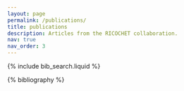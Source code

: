 ```yaml
---
layout: page
permalink: /publications/
title: publications
description: Articles from the RICOCHET collaboration.
nav: true
nav_order: 3
---
```


<!-- _pages/publications.md -->

<!-- Bibsearch Feature -->

{% include bib_search.liquid %}

<div class="publications">

{% bibliography %}

</div>
